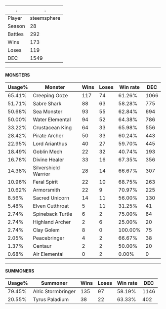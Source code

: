 .|.
|-|-
Player|steemsphere
Season|28
Battles|292
Wins|173
Loses|119
DEC|1549

---
**MONSTERS**

Usage%|Monster|Wins|Loses|Win rate|DEC|
-|-|-|-|-|-|
65.41%|Creeping Ooze|117|74|61.26%|1066|
51.71%|Sabre Shark|88|63|58.28%|775|
50.68%|Sea Monster|93|55|62.84%|694|
50.00%|Water Elemental|94|52|64.38%|786|
33.22%|Crustacean King|64|33|65.98%|556|
28.42%|Pirate Archer|50|33|60.24%|443|
22.95%|Lord Arianthus|40|27|59.70%|445|
18.49%|Goblin Mech|22|32|40.74%|193|
16.78%|Divine Healer|33|16|67.35%|356|
14.38%|Silvershield Warrior|28|14|66.67%|307|
10.96%|Feral Spirit|22|10|68.75%|263|
10.62%|Armorsmith|22|9|70.97%|225|
8.56%|Sacred Unicorn|14|11|56.00%|130|
5.48%|Elven Cutthroat|5|11|31.25%|41|
2.74%|Spineback Turtle|6|2|75.00%|64|
2.74%|Highland Archer|2|6|25.00%|20|
2.74%|Clay Golem|8|0|100.00%|75|
2.05%|Peacebringer|4|2|66.67%|38|
1.37%|Centaur|2|2|50.00%|20|
0.68%|Air Elemental|0|2|0.00%|0|

---
**SUMMONERS**

Usage%|Summoner|Wins|Loses|Win rate|DEC|
-|-|-|-|-|-|
79.45%|Alric Stormbringer|135|97|58.19%|1146|
20.55%|Tyrus Paladium|38|22|63.33%|402|
